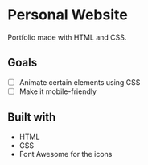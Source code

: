 # Personal Website 
Portfolio made with HTML and CSS.

## Goals 
- [ ] Animate certain elements using CSS
- [ ] Make it mobile-friendly

## Built with
* HTML
* CSS
* Font Awesome for the icons 



